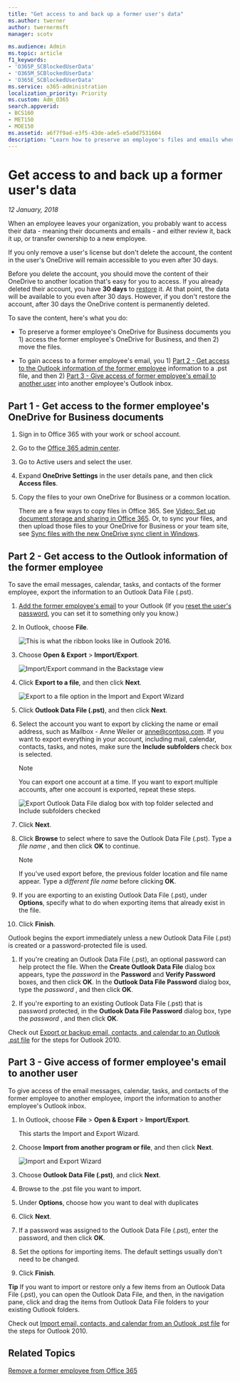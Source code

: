 ```yaml
---
title: "Get access to and back up a former user's data"
ms.author: twerner
author: twernermsft
manager: scotv

ms.audience: Admin
ms.topic: article
f1_keywords:
- 'O365P_SCBlockedUserData'
- 'O365M_SCBlockedUserData'
- 'O365E_SCBlockedUserData'
ms.service: o365-administration
localization_priority: Priority
ms.custom: Adm_O365
search.appverid:
- BCS160
- MET150
- MOE150
ms.assetid: a6f7f9ad-e3f5-43de-ade5-e5a0d7531604
description: "Learn how to preserve an employee's files and emails when the person leaves your organization."
---
```


# Get access to and back up a former user's data

 *12 January, 2018* 
  
When an employee leaves your organization, you probably want to access their data - meaning their documents and emails - and either review it, back it up, or transfer ownership to a new employee.
  
If you only remove a user's license but don't delete the account, the content in the user's OneDrive will remain accessible to you even after 30 days.
  
Before you delete the account, you should move the content of their OneDrive to another location that's easy for you to access. If you already deleted their account, you have **30 days** to [restore](restore-user.md) it. At that point, the data will be available to you even after 30 days. However, if you don't restore the account, after 30 days the OneDrive content is permanently deleted. 
  
To save the content, here's what you do:
  
- To preserve a former employee's OneDrive for Business documents you 1) access the former employee's OneDrive for Business, and then 2) move the files.
    
- To gain access to a former employee's email, you 1) [Part 2 - Get access to the Outlook information of the former employee](get-access-to-and-back-up-a-former-user-s-data.md#bkmk_export) information to a .pst file, and then 2) [Part 3 - Give access of former employee's email to another user](get-access-to-and-back-up-a-former-user-s-data.md#bkmk_import) into another employee's Outlook inbox. 
    
## Part 1 - Get access to the former employee's OneDrive for Business documents

1. Sign in to Office 365 with your work or school account. 
    
2. Go to the [Office 365 admin center](../admin-overview/about-the-admin-center.md).
    
3. Go to Active users and select the user.
    
4. Expand **OneDrive Settings** in the user details pane, and then click **Access files**.
    
5. Copy the files to your own OneDrive for Business or a common location.
    
    There are a few ways to copy files in Office 365. See [Video: Set up document storage and sharing in Office 365](https://support.office.com/article/6a41fb61-9c11-4adf-9b98-f7910fe1b0d2.aspx). Or, to sync your files, and then upload those files to your OneDrive for Business or your team site, see [Sync files with the new OneDrive sync client in Windows](https://support.office.com/article/615391c4-2bd3-4aae-a42a-858262e42a49.aspx).
    
## Part 2 - Get access to the Outlook information of the former employee
<a name="bkmk_export"> </a>

To save the email messages, calendar, tasks, and contacts of the former employee, export the information to an Outlook Data File (.pst).
  
1. [Add the former employee's email](https://support.office.com/article/6e27792a-9267-4aa4-8bb6-c84ef146101b.aspx) to your Outlook (If you [reset the user's password](reset-passwords.md), you can set it to something only you know.)
    
2. In Outlook, choose **File**.
    
    ![This is what the ribbon looks like in Outlook 2016.](../media/d7f66ed3-9861-4521-b410-e86a58ab15a7.png)
  
3. Choose **Open &amp; Export** \> **Import/Export**.
    
    ![Import/Export command in the Backstage view](../media/6013919e-d8ce-4902-b7b4-78ff4260a2f8.jpg)
  
4. Click **Export to a file**, and then click **Next**.
    
    ![Export to a file option in the Import and Export Wizard](../media/458466a0-366b-4fbf-a2db-1919412c6527.jpg)
  
5. Click **Outlook Data File (.pst)**, and then click **Next**.
    
6. Select the account you want to export by clicking the name or email address, such as Mailbox - Anne Weiler or anne@contoso.com. If you want to export everything in your account, including mail, calendar, contacts, tasks, and notes, make sure the **Include subfolders** check box is selected. 
    
    > [!NOTE]
    > You can export one account at a time. If you want to export multiple accounts, after one account is exported, repeat these steps. 
  
    ![Export Outlook Data File dialog box with top folder selected and Include subfolders checked](../media/ce36616f-d76d-4ce2-b517-8ac4874e0971.jpg)
  
7. Click **Next**.
    
8. Click **Browse** to select where to save the Outlook Data File (.pst). Type a  *file name*  , and then click **OK** to continue. 
    
    > [!NOTE]
    > If you've used export before, the previous folder location and file name appear. Type a  *different file name*  before clicking **OK**. 
  
9. If you are exporting to an existing Outlook Data File (.pst), under **Options**, specify what to do when exporting items that already exist in the file.
    
10. Click **Finish**.
    
Outlook begins the export immediately unless a new Outlook Data File (.pst) is created or a password-protected file is used.
  
1. If you're creating an Outlook Data File (.pst), an optional password can help protect the file. When the **Create Outlook Data File** dialog box appears, type the  *password*  in the **Password** and **Verify Password** boxes, and then click **OK**. In the **Outlook Data File Password** dialog box, type the  *password*  , and then click **OK**.
    
2. If you're exporting to an existing Outlook Data File (.pst) that is password protected, in the **Outlook Data File Password** dialog box, type the  *password*  , and then click **OK**.
    
Check out [Export or backup email, contacts, and calendar to an Outlook .pst file](https://support.office.com/article/14252b52-3075-4e9b-be4e-ff9ef1068f91.aspx) for the steps for Outlook 2010. 
  
## Part 3 - Give access of former employee's email to another user
<a name="bkmk_import"> </a>

To give access of the email messages, calendar, tasks, and contacts of the former employee to another employee, import the information to another employee's Outlook inbox.
  
1. In Outlook, choose **File** \> **Open &amp; Export** \> **Import/Export**.
    
    This starts the Import and Export Wizard.
    
2. Choose **Import from another program or file**, and then click **Next**.
    
    ![Import and Export Wizard](../media/15cdd674-cd7b-492c-8e93-992cfa890f26.jpg)
  
3. Choose **Outlook Data File (.pst)**, and click **Next**.
    
4. Browse to the .pst file you want to import.
    
5. Under **Options**, choose how you want to deal with duplicates
    
6. Click **Next**.
    
7. If a password was assigned to the Outlook Data File (.pst), enter the password, and then click **OK**.
    
8. Set the options for importing items. The default settings usually don't need to be changed.
    
9. Click **Finish**.
    
 **Tip** If you want to import or restore only a few items from an Outlook Data File (.pst), you can open the Outlook Data File, and then, in the navigation pane, click and drag the items from Outlook Data File folders to your existing Outlook folders. 
  
Check out [Import email, contacts, and calendar from an Outlook .pst file](https://support.office.com/article/431a8e9a-f99f-4d5f-ae48-ded54b3440ac.aspx) for the steps for Outlook 2010. 
  
## Related Topics
<a name="bkmk_import"> </a>

[Remove a former employee from Office 365](remove-former-employee.md)
  

